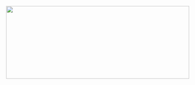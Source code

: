 <img src="https://68.media.tumblr.com/3c3ae5192dee90ee7186bedab3f4f60e/tumblr_o84ehabMdp1vtdb0lo1_1280.gif" height="200" width="500">


